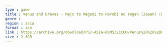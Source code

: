 ```yaml
---
type : game
title : Venus and Braves - Majo to Megami to Horobi no Yogen (Japan) (Premium Box)
genre : 
region : asia
format : iso
link : https://archive.org/download/PS2-ASIA-ROMS321COM/Venus%20%26%20Braves%20-%20Majo%20to%20Megami%20to%20Horobi%20no%20Yogen%20%28Japan%29.7z
size : 2.3GB
---
```

